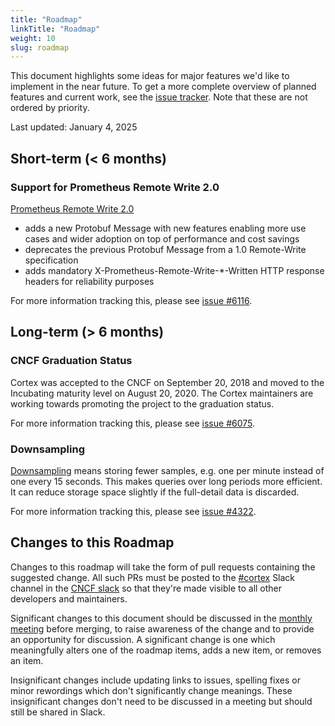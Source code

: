```yaml
---
title: "Roadmap"
linkTitle: "Roadmap"
weight: 10
slug: roadmap
---
```


This document highlights some ideas for major features we'd like to implement in the near future.
To get a more complete overview of planned features and current work, see the [issue tracker](https://github.com/cortexproject/cortex/issues).
Note that these are not ordered by priority.

Last updated: January 4, 2025

## Short-term (< 6 months)

### Support for Prometheus Remote Write 2.0

[Prometheus Remote Write 2.0](https://prometheus.io/docs/specs/remote_write_spec_2_0/)

* adds a new Protobuf Message with new features enabling more use cases and wider adoption on top of performance and cost savings
* deprecates the previous Protobuf Message from a 1.0 Remote-Write specification
* adds mandatory X-Prometheus-Remote-Write-*-Written HTTP response headers for reliability purposes

For more information tracking this, please see [issue #6116](https://github.com/cortexproject/cortex/issues/6116).

## Long-term (> 6 months)

### CNCF Graduation Status

Cortex was accepted to the CNCF on September 20, 2018 and moved to the Incubating maturity level on August 20, 2020. The Cortex maintainers are working towards promoting the project to the graduation status.

For more information tracking this, please see [issue #6075](https://github.com/cortexproject/cortex/issues/6075).

### Downsampling

[Downsampling](https://thanos.io/tip/components/compact.md/#downsampling) means storing fewer samples, e.g. one per minute instead of one every 15 seconds.
This makes queries over long periods more efficient. It can reduce storage space slightly if the full-detail data is discarded.

For more information tracking this, please see [issue #4322](https://github.com/cortexproject/cortex/issues/4322).

## Changes to this Roadmap

Changes to this roadmap will take the form of pull requests containing the suggested change. All such PRs must be posted to the [#cortex](https://cloud-native.slack.com/archives/CCYDASBLP) Slack channel in
the [CNCF slack](https://communityinviter.com/apps/cloud-native/cncf) so that they're made visible to all other developers and maintainers.

Significant changes to this document should be discussed in the [monthly meeting](https://github.com/cortexproject/cortex?tab=readme-ov-file#engage-with-our-community)
before merging, to raise awareness of the change and to provide an opportunity for discussion. A significant change is one which meaningfully alters
one of the roadmap items, adds a new item, or removes an item.

Insignificant changes include updating links to issues, spelling fixes or minor rewordings which don't significantly change meanings. These insignificant changes
don't need to be discussed in a meeting but should still be shared in Slack.
